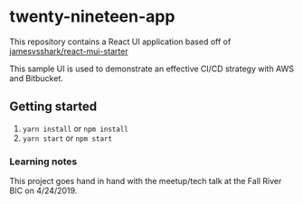 # twenty-nineteen-app

This repository contains a React UI application based off of [jamesvsshark/react-mui-starter](https://github.com/jamesvsshark/react-mui-next-starter)

This sample UI is used to demonstrate an effective CI/CD strategy with AWS and Bitbucket.

## Getting started

1. ``` yarn install ``` or ``` npm install ```
2. ``` yarn start ``` or ``` npm start ```

### Learning notes
This project goes hand in hand with the meetup/tech talk at the Fall River BIC on 4/24/2019.